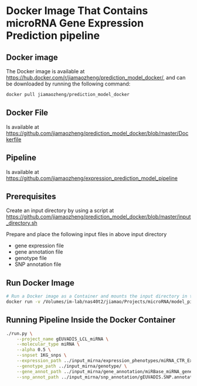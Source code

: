 # Docker Image That Contains microRNA Gene Expression Prediction  pipeline


## Docker image
The Docker image is available at https://hub.docker.com/r/jiamaozheng/prediction_model_docker/, and can be downloaded by running the following command:
```bash
docker pull jiamaozheng/prediction_model_docker
```

## Docker File 
Is available at https://github.com/jiamaozheng/prediction_model_docker/blob/master/Dockerfile


## Pipeline 
Is available at https://github.com/jiamaozheng/expression_prediction_model_pipeline

## Prerequisites
Create an input directory by using a script at https://github.com/jiamaozheng/prediction_model_docker/blob/master/input_directory.sh

Prepare and place the following input files in above input directory
* gene expression file
* gene annotation file
* genotype file
* SNP annotation file 

## Run Docker Image 
```bash 
# Run a Docker image as a Container and mounts the input directory in the Container 
docker run -v /Volumes/im-lab/nas40t2/jiamao/Projects/microRNA/model_pipeline/model_pipeline/expression_prediction_model_pipeline:/expression_prediction_model_pipeline -it jiamaozheng/prediction_model_docker
```

## Running Pipeline Inside the Docker Container 
```bash
./run.py \
	--project_name gEUVADIS_LCL_miRNA \
	--molecular_type miRNA \
	--alpha 0.5 \
	--snpset 1KG_snps \
	--expression_path ../input_mirna/expression_phenotypes/miRNA_CTR_Exp.RDS \
	--genotype_path ../input_mirna/genotype/ \
	--gene_annot_path ../input_mirna/gene_annotation/miRBase_miRNA_gene_annotation.RDS \
	--snp_annot_path ../input_mirna/snp_annotation/gEUVADIS.SNP.annotation.RDS 
``` 
